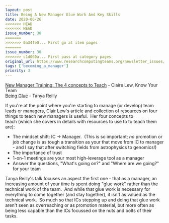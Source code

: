 ```yaml
---
layout: post
title: Being A New Manager Glue Work And Key Skills
date: 2020-06-26
<<<<<<< HEAD
<<<<<<< HEAD
issue_number: 30
=======
>>>>>>> 0a34fe0... First go at item pages
=======
issue_number: 30
>>>>>>> c1d069a... First pass at category pages
original_url: https://www.researchcomputingteams.org/newsletter_issues/0030
tags: ['becoming_a_manager']
priority: 3
---
```


<!-- markdownlint-disable MD033 -->
<!-- markdownlint-disable MD041 -->
<!-- markdownlint-disable MD049 -->

[New Manager Training: The 4 concepts to Teach](https://knowyourteam.com/blog/2020/06/21/new-manager-training-the-4-concepts-to-teach) - Claire Lew, Know Your Team<br/>
[Being Glue](https://noidea.dog/glue) - Tanya Reilly

If you're at the point where you're starting to manage (or develop) team leads or managers, Clair Lew's article and collection of resources on four things to teach new managers is useful.  Her four concepts to teach (which she covers in details with resources to use to to teach them are):

-   The mindset shift: IC → Manager.  (This is so important; *no* promotion or job change is as tough a transition as your that move from IC to manager - and I say that after switching fields from astrophysics to genomics!)
-   The importance of trust
-   1-on-1 meetings are your most high-leverage tool as a manager
-   Answer the questions, "What's going on?" and "Where are we going?" for your team

Tanya Reilly's talk focuses an aspect the first one - that as a manager, an increasing amount of your time is spent doing "glue work" rather than the technical work of the team.  And while that glue work is necessary for everything to come together (and stay together), it isn't as valued as the technical work.  So much so that ICs stepping up and doing that glue work aren't seen as overreaching or as promotion material, but more often as being less capable than the ICs focussed on the nuts and bolts of their tasks.